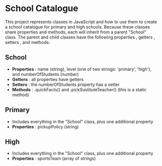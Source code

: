 # School Catalogue

This project represents classes in JavaScript and how to use them to create a school catalogue for primary and high schools. Because these classes share properties and methods, each will inherit from a parent "School" class. The parent and child classes have the following properties , getters , setters , and methods:

## School

- **Properties** : name (string), level (one of two strings: 'primary', 'high'), and numberOfStudents (number) 
- **Getters** : all properties have getters
- **Setters** : the numberOfStudents property has a setter
- **Methods** : .quickFacts() and .pickSustituteTeacher() (this is a static method)

## Primary

- Includes everything in the "School" class, plus one additional property
- **Properties** : pickupPolicy (string)

## High

- Includes everything in the "School" class, plus one additional property
- **Properties** : sportsTeam (array of strings)
 